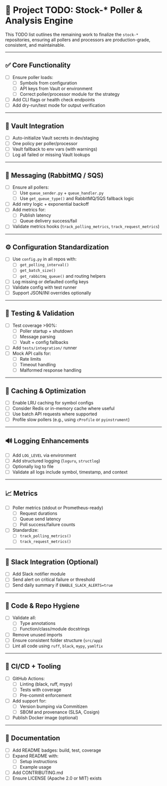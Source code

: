 # 📌 Project TODO: Stock-\* Poller & Analysis Engine

This TODO list outlines the remaining work to finalize the `stock-*`
repositories, ensuring all pollers and processors are production-grade,
consistent, and maintainable.

---

## ✅ Core Functionality

- [ ] Ensure poller loads:
  - [ ] Symbols from configuration
  - [ ] API keys from Vault or environment
  - [ ] Correct poller/processor module for the strategy
- [ ] Add CLI flags or health check endpoints
- [ ] Add dry-run/test mode for output verification

---

## 🔐 Vault Integration

- [ ] Auto-initialize Vault secrets in dev/staging
- [ ] One policy per poller/processor
- [ ] Vault fallback to env vars (with warnings)
- [ ] Log all failed or missing Vault lookups

---

## 📨 Messaging (RabbitMQ / SQS)

- [ ] Ensure all pollers:
  - [ ] Use `queue_sender.py` + `queue_handler.py`
  - [ ] Use `get_queue_type()` and RabbitMQ/SQS fallback logic
- [ ] Add retry logic + exponential backoff
- [ ] Add metrics for:
  - [ ] Publish latency
  - [ ] Queue delivery success/fail
- [ ] Validate metrics hooks (`track_polling_metrics`, `track_request_metrics`)

---

## ⚙️ Configuration Standardization

- [ ] Use `config.py` in all repos with:
  - [ ] `get_polling_interval()`
  - [ ] `get_batch_size()`
  - [ ] `get_rabbitmq_queue()` and routing helpers
- [ ] Log missing or defaulted config keys
- [ ] Validate config with test runner
- [ ] Support JSON/INI overrides optionally

---

## 🧪 Testing & Validation

- [ ] Test coverage >90%:
  - [ ] Poller startup + shutdown
  - [ ] Message parsing
  - [ ] Vault + config fallbacks
- [ ] Add `tests/integration/` runner
- [ ] Mock API calls for:
  - [ ] Rate limits
  - [ ] Timeout handling
  - [ ] Malformed response handling

---

## 🧠 Caching & Optimization

- [ ] Enable LRU caching for symbol configs
- [ ] Consider Redis or in-memory cache where useful
- [ ] Use batch API requests where supported
- [ ] Profile slow pollers (e.g., using `cProfile` or `pyinstrument`)

---

## 🔊 Logging Enhancements

- [ ] Add `LOG_LEVEL` via environment
- [ ] Add structured logging (`loguru`, `structlog`)
- [ ] Optionally log to file
- [ ] Validate all logs include symbol, timestamp, and context

---

## 📈 Metrics

- [ ] Poller metrics (stdout or Prometheus-ready)
  - [ ] Request durations
  - [ ] Queue send latency
  - [ ] Poll success/failure counts
- [ ] Standardize:
  - [ ] `track_polling_metrics()`
  - [ ] `track_request_metrics()`

---

## 💬 Slack Integration (Optional)

- [ ] Add Slack notifier module
- [ ] Send alert on critical failure or threshold
- [ ] Send daily summary if `ENABLE_SLACK_ALERTS=true`

---

## 🧹 Code & Repo Hygiene

- [ ] Validate all:
  - [ ] Type annotations
  - [ ] Function/class/module docstrings
- [ ] Remove unused imports
- [ ] Ensure consistent folder structure (`src/app`)
- [ ] Lint all code using `ruff`, `black`, `mypy`, `yamlfix`

---

## 🔄 CI/CD + Tooling

- [ ] GitHub Actions:
  - [ ] Linting (black, ruff, mypy)
  - [ ] Tests with coverage
  - [ ] Pre-commit enforcement
- [ ] Add support for:
  - [ ] Version bumping via Commitizen
  - [ ] SBOM and provenance (SLSA, Cosign)
- [ ] Publish Docker image (optional)

---

## 📝 Documentation

- [ ] Add README badges: build, test, coverage
- [ ] Expand README with:
  - [ ] Setup instructions
  - [ ] Example usage
- [ ] Add CONTRIBUTING.md
- [ ] Ensure LICENSE (Apache 2.0 or MIT) exists
